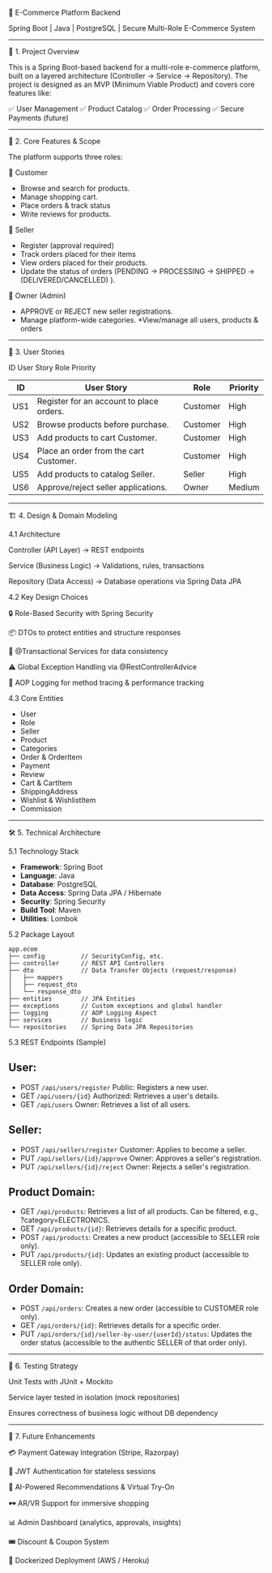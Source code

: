 🛒 E-Commerce Platform Backend

Spring Boot | Java | PostgreSQL | Secure Multi-Role E-Commerce System








---

📌 1. Project Overview

This is a Spring Boot-based backend for a multi-role e-commerce platform, built on a layered architecture (Controller → Service → Repository).
The project is designed as an MVP (Minimum Viable Product) and covers core features like:

✅ User Management
✅ Product Catalog
✅ Order Processing
✅ Secure Payments (future)


---

🚀 2. Core Features & Scope

The platform supports three roles:

👤 Customer

* Browse and search for products.
* Manage shopping cart.
* Place orders & track status
* Write reviews for products.



🏪 Seller

* Register (approval required)
* Track orders placed for their items
* View orders placed for their products.
* Update the status of orders (PENDING -> PROCESSING -> SHIPPED ->(DELIVERED/CANCELLED) ).


👑 Owner (Admin)

* APPROVE or REJECT new seller registrations.
* Manage platform-wide categories.
*View/manage all users, products & orders





---

📖 3. User Stories

ID User Story Role Priority

| ID  | User Story                                                              | Role     | Priority |
|-----|-------------------------------------------------------------------------|----------|----------|
| US1 | Register for an account to place orders. | Customer | High     |
| US2 | Browse products before purchase. | Customer | High     |
| US3 | Add products to cart Customer. | Customer | High     |
| US4 | Place an order from the cart Customer. | Customer | High     |
| US5 | Add products to catalog Seller. | Seller   | High     |
| US6 | Approve/reject seller applications. | Owner | Medium



---

🏗️ 4. Design & Domain Modeling

4.1 Architecture

Controller (API Layer) → REST endpoints

Service (Business Logic) → Validations, rules, transactions

Repository (Data Access) → Database operations via Spring Data JPA


4.2 Key Design Choices

🔒 Role-Based Security with Spring Security

📦 DTOs to protect entities and structure responses

🔄 @Transactional Services for data consistency

⚠️ Global Exception Handling via @RestControllerAdvice

📜 AOP Logging for method tracing & performance tracking


4.3 Core Entities

* User
* Role
* Seller
* Product
* Categories
* Order & OrderItem
* Payment
* Review
* Cart & CartItem
* ShippingAddress
* Wishlist & WishlistItem
* Commission


---

🛠️ 5. Technical Architecture

5.1 Technology Stack

* **Framework**: Spring Boot
* **Language**: Java
* **Database**: PostgreSQL
* **Data Access**: Spring Data JPA / Hibernate
* **Security**: Spring Security
* **Build Tool**: Maven
* **Utilities**: Lombok


5.2 Package Layout
```
app.ecom
├── config          // SecurityConfig, etc.
├── controller      // REST API Controllers
├── dto             // Data Transfer Objects (request/response)
│   ├── mappers
│   ├── request_dto
│   └── response_dto
├── entities        // JPA Entities
├── exceptions      // Custom exceptions and global handler
├── logging         // AOP Logging Aspect
├── services        // Business logic
└── repositories    // Spring Data JPA Repositories
```
5.3 REST Endpoints (Sample)

## User:

* POST `/api/users/register` Public: Registers a new user.
* GET `/api/users/{id}` Authorized: Retrieves a user's details.
* GET `/api/users` Owner: Retrieves a list of all users.

## Seller:

* POST `/api/sellers/register` Customer: Applies to become a seller.
* PUT `/api/sellers/{id}/approve` Owner: Approves a seller's registration.
* PUT `/api/sellers/{id}/reject` Owner: Rejects a seller's registration.

## Product Domain:

* GET `/api/products`: Retrieves a list of all products. Can be filtered, e.g., ?category=ELECTRONICS.
* GET `/api/products/{id}`: Retrieves details for a specific product.
* POST `/api/products`: Creates a new product (accessible to SELLER role only).
* PUT `/api/products/{id}`: Updates an existing product (accessible to SELLER role only).
  
## Order Domain:

* POST   `/api/orders`: Creates a new order (accessible to CUSTOMER role only).
* GET    `/api/orders/{id}`: Retrieves details for a specific order.
* PUT    `/api/orders/{id}/seller-by-user/{userId}/status`: Updates the order status (accessible to the authentic SELLER of that order only).



---

🧪 6. Testing Strategy

Unit Tests with JUnit + Mockito

Service layer tested in isolation (mock repositories)

Ensures correctness of business logic without DB dependency



---

🌟 7. Future Enhancements

💳 Payment Gateway Integration (Stripe, Razorpay)

🔑 JWT Authentication for stateless sessions

🤖 AI-Powered Recommendations & Virtual Try-On

🕶️ AR/VR Support for immersive shopping

📊 Admin Dashboard (analytics, approvals, insights)

🎟️ Discount & Coupon System

🐳 Dockerized Deployment (AWS / Heroku)
